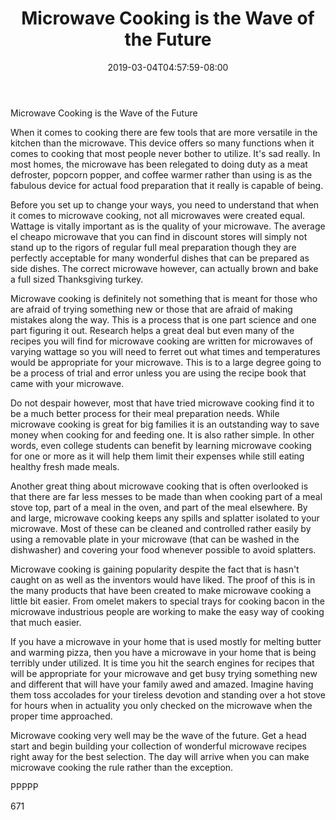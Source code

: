 ﻿---
title: "Microwave Cooking is the Wave of the Future"
date: 2019-03-04T04:57:59-08:00
description: "TXT Tips for Web Success"
featured_image: "/images/TXT.jpg"
tags: ["TXT"]
---

Microwave Cooking is the Wave of the Future

When it comes to cooking there are few tools that are more versatile in the kitchen than the microwave. This device offers so many functions when it comes to cooking that most people never bother to utilize. It's sad really. In most homes, the microwave has been relegated to doing duty as a meat defroster, popcorn popper, and coffee warmer rather than using is as the fabulous device for actual food preparation that it really is capable of being.

Before you set up to change your ways, you need to understand that when it comes to microwave cooking, not all microwaves were created equal. Wattage is vitally important as is the quality of your microwave. The average el cheapo microwave that you can find in discount stores will simply not stand up to the rigors of regular full meal preparation though they are perfectly acceptable for many wonderful dishes that can be prepared as side dishes. The correct microwave however, can actually brown and bake a full sized Thanksgiving turkey. 

Microwave cooking is definitely not something that is meant for those who are afraid of trying something new or those that are afraid of making mistakes along the way. This is a process that is one part science and one part figuring it out. Research helps a great deal but even many of the recipes you will find for microwave cooking are written for microwaves of varying wattage so you will need to ferret out what times and temperatures would be appropriate for your microwave. This is to a large degree going to be a process of trial and error unless you are using the recipe book that came with your microwave.

Do not despair however, most that have tried microwave cooking find it to be a much better process for their meal preparation needs. While microwave cooking is great for big families it is an outstanding way to save money when cooking for and feeding one. It is also rather simple. In other words, even college students can benefit by learning microwave cooking for one or more as it will help them limit their expenses while still eating healthy fresh made meals. 

Another great thing about microwave cooking that is often overlooked is that there are far less messes to be made than when cooking part of a meal stove top, part of a meal in the oven, and part of the meal elsewhere. By and large, microwave cooking keeps any spills and splatter isolated to your microwave. Most of these can be cleaned and controlled rather easily by using a removable plate in your microwave (that can be washed in the dishwasher) and covering your food whenever possible to avoid splatters.

Microwave cooking is gaining popularity despite the fact that is hasn't caught on as well as the inventors would have liked. The proof of this is in the many products that have been created to make microwave cooking a little bit easier. From omelet makers to special trays for cooking bacon in the microwave industrious people are working to make the easy way of cooking that much easier. 

If you have a microwave in your home that is used mostly for melting butter and warming pizza, then you have a microwave in your home that is being terribly under utilized. It is time you hit the search engines for recipes that will be appropriate for your microwave and get busy trying something new and different that will have your family awed and amazed. Imagine having them toss accolades for your tireless devotion and standing over a hot stove for hours when in actuality you only checked on the microwave when the proper time approached. 

Microwave cooking very well may be the wave of the future. Get a head start and begin building your collection of wonderful microwave recipes right away for the best selection. The day will arrive when you can make microwave cooking the rule rather than the exception. 

PPPPP

671


